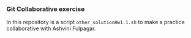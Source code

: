 
### Git Collaborative exercise

In this repository is a script  `other_solutionHw1.1.sh`  to make a practice collaborative with Ashvini Fulpagar.
 
